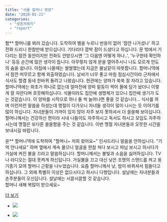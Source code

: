 ```yaml
---
title: "서울 할머니 방문"
date: "2020-01-21"
categories: 
  - "생존자복지"
  - "report"
---
```


함\*\* 할머니를 뵈러 갔습니다. 도착하여 벨을 누르니 반응이 없어 '잠깐 나가셨나' 하고 전화 드리니 한참만에 받으십니다. 기다리다 깜박 잠이 드셨다고 하십니다. 문 밖에서 기다리는 잠깐 동안이지만 전화도 안받으시면 '그 다음엔 어떻게 하나..', '누구한테 확인하나' 등등 순간에 많은 생각이 듭니다. 아무렇지 않게 문을 열어주시니 나도 모르게 안도의 숨을 쉽니다. 아침에 나올때는 쌀쌀했는데 지금은 봄날같이 따뜻합니다. 할머니댁에서 잠깐 머무르고 함께 외출하였습니다. 날씨가 너무 좋고 마침 점심시간이라 근처에서 식사도 할겸 동네 한바퀴 돌려고 나왔습니다. 현관에는 양파가 쑥쑥 잘 자라고 있습니다. 할머니댁에는 화초가 하나로 없는데 얼마전에 양파 밑둥이 썩어 물에 담가 놨더니 이렇게 잘 자란다며 흐뭇해하십니다. 식물이라도 집안에 생명체가 있으니 집안에 생기가 도는 것같습니다. 이 양파를 시작으로 하나 둘 씩 늘어나면 좋을 것 같습니다... 식사를 하며 이런저런 말씀을 하셨는데 명절이 다가오니 자녀들 생각이 많이 나시는 듯 이야기를 많이 하십니다. 자녀분들이 가까이 있지 않아 자주 보지 못하셔서 더 쓸쓸해 보이십니다. 할머니께서는 건강하신 편이라 시내 나들이도 자주하시고 독서도 하시고 모임도 자주하시는데 명절은 또다른 쓸쓸함을 주는 것 같습니다. 이번 명절 자녀분들과 오붓한 시간을 보내시길 바랍니다.

윤\*\* 할머니댁에 도착하여 "할머니~ 저희 왔어요~" 인사드리니 말씀을 안하십니다. "기억 안나세요" 하며 옆에서 계속 물으니 얼굴을 한참 쳐다 보시고 따님 보시고 하시다가 거실에 켜진 불을 끄라고 말씀하십니다. 할머니께서는 불빛과 소음을 싫어하십니다. TV나 라디오는 절대 못켜게 하신답니다. 거실불을 끄고 대신 낮은 조명의 스탠드를 켜고 옹기종기 모여 할머니 근황을 나누었습니다. 요즘 할머니께서 낮, 밤이 바뀌셔서 힘들다고 하십니다. 그 외에 특별히 이상은 없으시다고 하시니 다행입니다. 설날에는 자녀분들과 손주분들이 오신답니다. 설날에는 시끌시끌할 것 같습니다.  
할머니 새해 복많이 받으세요~

[더 보기](https://www.facebook.com/war.women/posts/1709340929190319)

- ![](https://r2.womenandwar.net/2020/05/0121-방문사진1-2-1024x576-1.png)
    
- ![](https://r2.womenandwar.net/2020/05/0121-방문사진3-2-1024x576-1.png)
